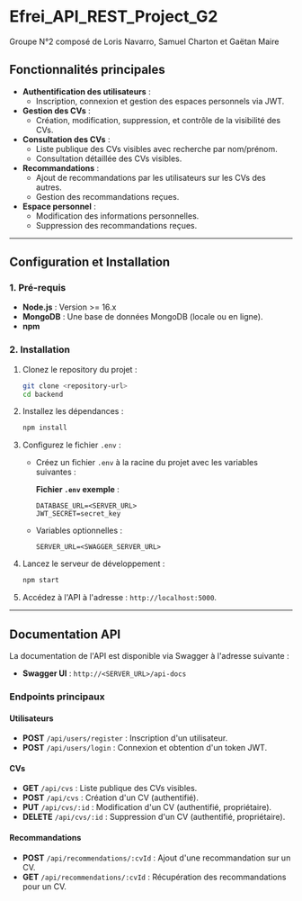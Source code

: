 # Efrei_API_REST_Project_G2


Groupe N°2 composé de Loris Navarro, Samuel Charton et Gaëtan Maire

## Fonctionnalités principales

- **Authentification des utilisateurs** :
    - Inscription, connexion et gestion des espaces personnels via JWT.
- **Gestion des CVs** :
    - Création, modification, suppression, et contrôle de la visibilité des CVs.
- **Consultation des CVs** :
    - Liste publique des CVs visibles avec recherche par nom/prénom.
    - Consultation détaillée des CVs visibles.
- **Recommandations** :
    - Ajout de recommandations par les utilisateurs sur les CVs des autres.
    - Gestion des recommandations reçues.
- **Espace personnel** :
    - Modification des informations personnelles.
    - Suppression des recommandations reçues.

---

## Configuration et Installation

### 1. Pré-requis
- **Node.js** : Version >= 16.x
- **MongoDB** : Une base de données MongoDB (locale ou en ligne).
- **npm**

### 2. Installation

1. Clonez le repository du projet :
   ```bash
   git clone <repository-url>
   cd backend
   ```

2. Installez les dépendances :
   ```bash
   npm install
   ```

3. Configurez le fichier `.env` :
    - Créez un fichier `.env` à la racine du projet avec les variables suivantes :

      **Fichier `.env` exemple** :
      ```env
      DATABASE_URL=<SERVER_URL>
      JWT_SECRET=secret_key
      ```

    - Variables optionnelles :
      ```env
      SERVER_URL=<SWAGGER_SERVER_URL>
      ```

4. Lancez le serveur de développement :
   ```bash
   npm start
   ```

5. Accédez à l'API à l'adresse : `http://localhost:5000`.

---

## Documentation API

La documentation de l'API est disponible via Swagger à l'adresse suivante :
- **Swagger UI** : `http://<SERVER_URL>/api-docs`

### Endpoints principaux

#### **Utilisateurs**
- **POST** `/api/users/register` : Inscription d'un utilisateur.
- **POST** `/api/users/login` : Connexion et obtention d'un token JWT.

#### **CVs**
- **GET** `/api/cvs` : Liste publique des CVs visibles.
- **POST** `/api/cvs` : Création d'un CV (authentifié).
- **PUT** `/api/cvs/:id` : Modification d'un CV (authentifié, propriétaire).
- **DELETE** `/api/cvs/:id` : Suppression d'un CV (authentifié, propriétaire).

#### **Recommandations**
- **POST** `/api/recommendations/:cvId` : Ajout d'une recommandation sur un CV.
- **GET** `/api/recommendations/:cvId` : Récupération des recommandations pour un CV.